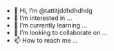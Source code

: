 - 👋 Hi, I’m @tattitjddhdhdhdg
- 👀 I’m interested in ...
- 🌱 I’m currently learning ...
- 💞️ I’m looking to collaborate on ...
- 📫 How to reach me ...

<!---
tattitjddhdhdhdg/tattitjddhdhdhdg is a ✨ special ✨ repository because its `README.md` (this file) appears on your GitHub profile.
You can click the Preview link to take a look at your changes.
--->
